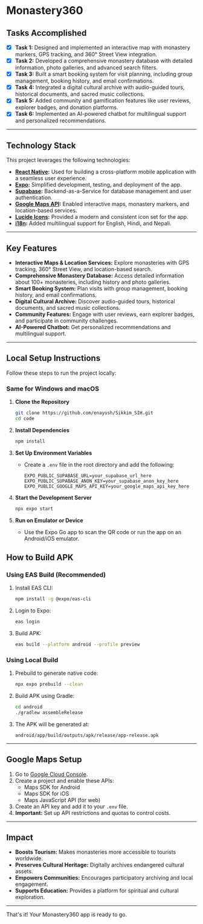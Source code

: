 # Monastery360

## Tasks Accomplished

- [x] **Task 1:** Designed and implemented an interactive map with monastery markers, GPS tracking, and 360° Street View integration.
- [x] **Task 2:** Developed a comprehensive monastery database with detailed information, photo galleries, and advanced search filters.
- [x] **Task 3:** Built a smart booking system for visit planning, including group management, booking history, and email confirmations.
- [x] **Task 4:** Integrated a digital cultural archive with audio-guided tours, historical documents, and sacred music collections.
- [x] **Task 5:** Added community and gamification features like user reviews, explorer badges, and donation platforms.
- [x] **Task 6:** Implemented an AI-powered chatbot for multilingual support and personalized recommendations.

---

## Technology Stack

This project leverages the following technologies:

- **[React Native](https://reactnative.dev/):** Used for building a cross-platform mobile application with a seamless user experience.
- **[Expo](https://expo.dev/):** Simplified development, testing, and deployment of the app.
- **[Supabase](https://supabase.com/):** Backend-as-a-Service for database management and user authentication.
- **[Google Maps API](https://developers.google.com/maps):** Enabled interactive maps, monastery markers, and location-based services.
- **[Lucide Icons](https://lucide.dev/):** Provided a modern and consistent icon set for the app.
- **[i18n](https://www.i18next.com/):** Added multilingual support for English, Hindi, and Nepali.

---

## Key Features

- **Interactive Maps & Location Services:** Explore monasteries with GPS tracking, 360° Street View, and location-based search.
- **Comprehensive Monastery Database:** Access detailed information about 100+ monasteries, including history and photo galleries.
- **Smart Booking System:** Plan visits with group management, booking history, and email confirmations.
- **Digital Cultural Archive:** Discover audio-guided tours, historical documents, and sacred music collections.
- **Community Features:** Engage with user reviews, earn explorer badges, and participate in community challenges.
- **AI-Powered Chatbot:** Get personalized recommendations and multilingual support.

---

## Local Setup Instructions

Follow these steps to run the project locally:

### **Same for Windows and macOS**

1. **Clone the Repository**
   ```bash
   git clone https://github.com/enayush/Sikkim_SIH.git
   cd code
   ```

2. **Install Dependencies**
   ```bash
   npm install
   ```

3. **Set Up Environment Variables**
   - Create a `.env` file in the root directory and add the following:
     ```env
     EXPO_PUBLIC_SUPABASE_URL=your_supabase_url_here
     EXPO_PUBLIC_SUPABASE_ANON_KEY=your_supabase_anon_key_here
     EXPO_PUBLIC_GOOGLE_MAPS_API_KEY=your_google_maps_api_key_here
     ```

4. **Start the Development Server**
   ```bash
   npx expo start
   ```

5. **Run on Emulator or Device**
   - Use the Expo Go app to scan the QR code or run the app on an Android/iOS emulator.


## How to Build APK

### **Using EAS Build (Recommended)**
1. Install EAS CLI:
   ```bash
   npm install -g @expo/eas-cli
   ```

2. Login to Expo:
   ```bash
   eas login
   ```

3. Build APK:
   ```bash
   eas build --platform android --profile preview
   ```

### **Using Local Build**
1. Prebuild to generate native code:
   ```bash
   npx expo prebuild --clean
   ```

2. Build APK using Gradle:
   ```bash
   cd android
   ./gradlew assembleRelease
   ```

3. The APK will be generated at:
   ```
   android/app/build/outputs/apk/release/app-release.apk
   ```

---

## Google Maps Setup

1. Go to [Google Cloud Console](https://console.cloud.google.com/).
2. Create a project and enable these APIs:
   - Maps SDK for Android
   - Maps SDK for iOS
   - Maps JavaScript API (for web)
3. Create an API key and add it to your `.env` file.
4. **Important:** Set up API restrictions and quotas to control costs.

---

## Impact

- **Boosts Tourism:** Makes monasteries more accessible to tourists worldwide.
- **Preserves Cultural Heritage:** Digitally archives endangered cultural assets.
- **Empowers Communities:** Encourages participatory archiving and local engagement.
- **Supports Education:** Provides a platform for spiritual and cultural exploration.

---

That's it! Your Monastery360 app is ready to go.
